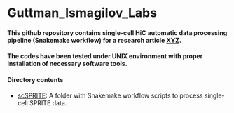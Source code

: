 # Guttman_Ismagilov_Labs

#### This github repository contains single-cell HiC automatic data processing pipeline (Snakemake workflow) for a research article [XYZ](https://github.com/caltech-bioinformatics-resource-center/Guttman_Ismagilov_Labs).  
#### The codes have been tested under UNIX environment with proper installation of necessary software tools.
####
#### Directory contents 
* [scSPRITE](https://github.com/caltech-bioinformatics-resource-center/Guttman_Ismagilov_Labs/tree/master/scSPRITE): A folder with Snakemake workflow scripts to process single-cell SPRITE data.

